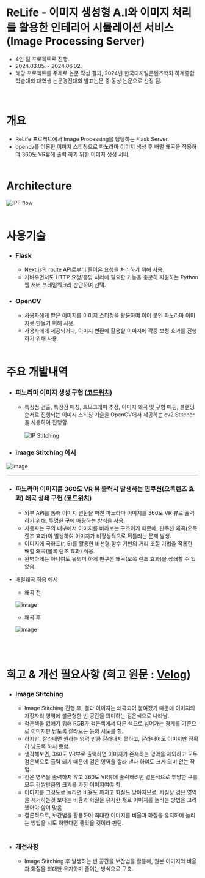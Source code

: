 # ReLife - 이미지 생성형 A.I와 이미지 처리를 활용한 인테리어 시뮬레이션 서비스 (Image Processing Server)

* 4인 팀 프로젝트로 진행.
* 2024.03.05. - 2024.06.02.
* 해당 프로젝트를 주제로 논문 작성 결과, 2024년 한국디지털콘텐츠학회 하계종합학술대회 대학생 논문경진대회 발표논문 중 동상 논문으로 선정 됨.
<br><br><br>

# 개요

* ReLife 프로젝트에서 Image Processing을 담당하는 Flask Server.
* opencv를 이용한 이미지 스티칭으로 파노라마 이미지 생성 후 배럴 왜곡을 적용하여 360도 VR뷰에 출력 하기 위한 이미지 생성 서버.
<br><br>

# Architecture

![IPF flow](https://github.com/user-attachments/assets/11ec137a-61eb-44d0-bf87-8dd423ce1b24)
<br><br>

# 사용기술

* ### Flask
  * Next.js의 route API로부터 들어온 요청을 처리하기 위해 사용.
  * 가벼우면서도 HTTP 요청/응답 처리에 필요한 기능을 충분히 지원하는 Python 웹 서버 프레임워크라 판단하여 선택.
 
* ### OpenCV
  * 사용자에게 받은 이미지를 이미지 스티칭을 활용하여 이어 붙인 파노라마 이미지로 만들기 위해 사용.
  * 사용자에게 제공되거나, 이미지 변환에 활용할 이미지에 각종 보정 효과를 진행하기 위해 사용.
<br><br>

# 주요 개발내역

* ### 파노라마 이미지 생성 구현 ([코드위치](https://github.com/yangsp31/Image_Processing_Server/blob/master/panorama.py))
  * 특징점 검출, 특징점 매칭, 호모그래피 추정, 이미지 왜곡 및 구형 매핑, 블랜딩 순서로 진행되는 이미지 스티칭 기술을 OpenCV에서 제공하는 cv2.Stitcher을 사용하여 진행함.
<br><br>
![IP Stitching](https://github.com/user-attachments/assets/dbb102f2-0bba-47d0-b3cc-6eeb4f6f0920)

* ### Image Stitching 예시

![image](https://github.com/user-attachments/assets/733bb40d-177b-4aed-92c2-0c2cb5d99ea4)

----

* ### 파노라마 이미지를 360도 VR 뷰 출력시 발생하는 핀쿠션(오목렌즈 효과) 왜곡 상쇄 구현 ([코드위치](https://github.com/yangsp31/Image_Processing_Server/blob/master/distortion.py))
  * 외부 API를 통해 이미지 변환을 마친 파노라마 이미지를 360도 VR 뷰로 출력하기 위해, 투명한 구에 매핑하는 방식을 사용.
  * 사용자는 구의 내부에서 이미지를 바라보는 구조이기 때문에, 핀쿠션 왜곡(오목 렌즈 효과)이 발생하여 이미지가 비정상적으로 뒤틀리는 문제 발생.
  * 이미지에 극좌표(r, θ)를 활용한 비선형 함수 기반의 거리 조절 기법을 적용한 배럴 왜곡(볼록 렌즈 효과) 적용.
  * 완벽하게는 아니여도 유의미 하게 핀쿠션 왜곡(오목 렌즈 효과)을 상쇄할 수 있었음.
 
* 배럴왜곡 적용 예시
  * 왜곡 전

  ![image](https://github.com/user-attachments/assets/a56b618c-c85b-4555-a069-96bdc73f9853)

  * 왜곡 후

  ![image](https://github.com/user-attachments/assets/728c1602-11b7-4387-a817-62b147d6fa59)

  <br><br>

# 회고 & 개선 필요사항 (회고 원문 : [Velog](https://velog.io/@yang_seongp31/ReLife-Image-Processing-Server-Flask))

* ### Image Stitching
  * Image Stitching 진행 후, 결과 이미지는 왜곡되어 붙여졌기 때문에 이미지의 가장자리 영역에 불균형한 빈 공간을 의미하는 검은색으로 나타남.
  * 검은색을 없애기 위해 RGB가 검은색에서 다른 색으로 넘어가는 경계를 기준으로 이미지만 남도록 잘라보는 등의 시도를 함.
  * 하지만, 잘라내면 원하는 영역 만큼 잘라내지 못하고, 잘라내어도 이미지만 정확히 남도록 하지 못함.
  * 생각해보면, 360도 VR뷰로 출력하면 이미지가 존재하는 영역을 제외하고 모두 검은색으로 출력 되기 때문에 검은 영역을 잘라 낸다 하여도 크게 의미 없는 작업.
  * 검은 영역을 출력하지 않고 360도 VR뷰에 출력하려면 결론적으로 투명한 구를 모두 감쌀만큼의 크기를 가진 이미지여야 함.
  * 이미지를 그정도로 늘리면 비율도 깨지고 화질도 낮아지므로, 사실상 검은 영역을 제거하는것 보다는 비율과 화질을 유지한 채로 이미지를 늘리는 방법을 고려 했어야 함이 맞음.
  * 결론적으로, 보간법을 활용하여 최대한 이미지를 비율과 화질을 유지하며 늘리는 방법을 시도 하였다면 좋았을 것이라 판단.
<br><br>

* ### 개선사항
  * Image Stitching 후 발생하는 빈 공간을 보간법을 활용해, 원본 이미지의 비율과 화질을 최대한 유지하며 줄이는 방식으로 구축.




